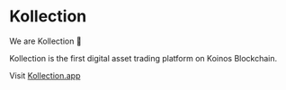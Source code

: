 # Kollection

We are Kollection &#128075;

Kollection is the first digital asset trading platform on Koinos Blockchain.

Visit [Kollection.app](https://kollection.app)
